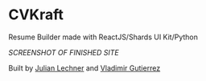 # CVKraft
Resume Builder made with ReactJS/Shards UI Kit/Python

*SCREENSHOT OF FINISHED SITE*

Built by [Julian Lechner](https://github.com/jll38) and [Vladimir Gutierrez](https://github.com/Vladimir-G4)

